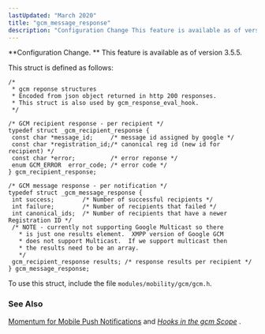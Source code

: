 ```yaml
---
lastUpdated: "March 2020"
title: "gcm_message_response"
description: "Configuration Change This feature is available as of version 3 5 5 This struct is defined as follows To use this struct include the file modules mobility gcm gcm h Momentum for Mobile Push Notifications and Chapter 62 Hooks in the gcm Scope..."
---
```


**Configuration Change. ** This feature is available as of version 3.5.5.

This struct is defined as follows:

```
/*
 * gcm reponse structures
 * Encoded from json object returned in http 200 responses.
 * This struct is also used by gcm_response_eval_hook.
 */

/* GCM recipient response - per recipient */
typedef struct _gcm_recipient_response {
 const char *message_id;     /* message id assigned by google */
 const char *registration_id;/* canonical reg id (new id for recipient) */
 const char *error;          /* error reponse */
 enum GCM_ERROR  error_code; /* error code */
} gcm_recipient_response; 

/* GCM message response - per notification */
typedef struct _gcm_message_response {
 int success;        /* Number of successful recipients */
 int failure;        /* Number of recipients that failed */
 int canonical_ids;  /* Number of recipients that have a newer Registration ID */
 /* NOTE - currently not supporting Google Multicast so there
   * is just one results element.  XMPP version of Google GCM
   * does not support Multicast.  If we support multicast then
   * the results need to be an array.
   */
 gcm_recipient_response results; /* response results per recipient */
} gcm_message_response;
```

To use this struct, include the file `modules/mobility/gcm/gcm.h`.

### <a name="idp46492336"></a> See Also

[Momentum for Mobile Push Notifications](/momentum/3/3-push) and [*Hooks in the gcm Scope*](/momentum/3/3-api/hooks-gcm) .